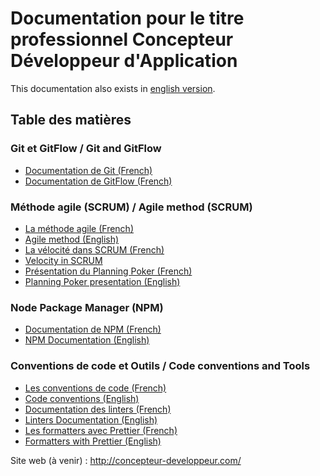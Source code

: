 # Documentation pour le titre professionnel Concepteur Développeur d'Application

This documentation also exists in [english version](README.en.md).

## Table des matières

### Git et GitFlow / Git and GitFlow

- [Documentation de Git (French)](1-basics/01-git/fr/article.md)
- [Documentation de GitFlow (French)](1-basics/02-gitflow/fr/article.md)

### Méthode agile (SCRUM) / Agile method (SCRUM)

- [La méthode agile (French)](1-basics/03-methodology/01-agile-method/fr/article.md)
- [Agile method (English)](1-basics/03-methodology/01-agile-method/en/article.md)
- [La vélocité dans SCRUM (French)](1-basics/03-methodology/02-velocity/fr/article.md)
- [Velocity in SCRUM](1-basics/03-methodology/02-velocity/en/article.md)
- [Présentation du Planning Poker (French)](1-basics/03-methodology/03-planning-poker/fr/article.md)
- [Planning Poker presentation (English)](1-basics/03-methodology/03-planning-poker/en/article.md)

### Node Package Manager (NPM)

- [Documentation de NPM (French)](1-basics/04-npm/fr/article.md)
- [NPM Documentation (English)](1-basics/04-npm/en/article.md)

### Conventions de code et Outils / Code conventions and Tools

- [Les conventions de code (French)](./2-code-style/01-code-conventions/fr/article.md)
- [Code conventions (English)](./2-code-style/01-code-conventions/en/article.md)
- [Documentation des linters (French)](2-code-style/02-linter/fr/article.md)
- [Linters Documentation (English)](2-code-style/02-linter/en/article.md)
- [Les formatters avec Prettier (French)](2-code-style/03-prettier/fr/article.md)
- [Formatters with Prettier (English)](2-code-style/03-prettier/en/article.md)

Site web (à venir) : http://concepteur-developpeur.com/
